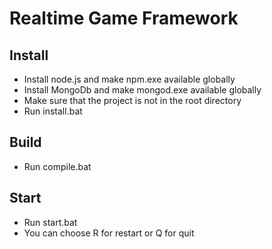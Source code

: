 # Realtime Game Framework


## Install

* Install node.js and make npm.exe available globally
* Install MongoDb and make mongod.exe available globally
* Make sure that the project is not in the root directory
* Run install.bat

## Build

* Run compile.bat

## Start

* Run start.bat
* You can choose R for restart or Q for quit 
